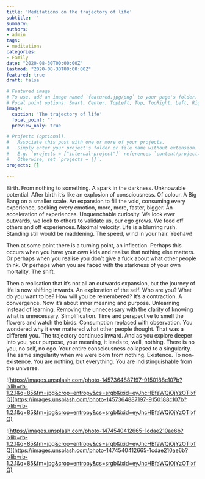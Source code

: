 ```yaml
---
title: 'Meditations on the trajectory of life'
subtitle: ''
summary: 
authors:
- admin
tags:
- meditations
categories:
- Family
date: "2020-08-30T00:00:00Z"
lastmod: "2020-08-30T00:00:00Z"
featured: true
draft: false

# Featured image
# To use, add an image named `featured.jpg/png` to your page's folder.
# Focal point options: Smart, Center, TopLeft, Top, TopRight, Left, Right, BottomLeft, Bottom, BottomRight
image:
  caption: 'The trajectory of life'
  focal_point: ""
  preview_only: true

# Projects (optional).
#   Associate this post with one or more of your projects.
#   Simply enter your project's folder or file name without extension.
#   E.g. `projects = ["internal-project"]` references `content/project/deep-learning/index.md`.
#   Otherwise, set `projects = []`.
projects: []

---
```


Birth. From nothing to something. A spark in the darkness. Unknowable potential. After birth it’s like an explosion of consciousness. Of colour. A Big Bang on a smaller scale. An expansion to fill the void, consuming every experience, seeking every emotion, more, more, faster, bigger. An acceleration of experiences. Unquenchable curiosity. We look ever outwards, we look to others to validate us, our ego grows. We feed off others and off experiences. Maximal velocity. Life is a blurring rush. Standing still would be maddening. The speed, wind in your hair. Yeehaw!

Then at some point there is a turning point, an inflection. Perhaps this occurs when you have your own kids and realise that nothing else matters. Or perhaps when you realise you don’t give a fuck about what other people think. Or perhaps when you are faced with the starkness of your own mortality. The shift.

Then a realisation that it’s not all an outwards expansion, but the journey of life is now shifting inwards. An exploration of the self. Who are you? What do you want to be? How will you be remembered? It’s a contraction. A convergence. Now it’s about inner meaning and purpose. Unlearning instead of learning. Removing the unnecessary with the clarity of knowing what is unnecessary. Simplification. Time and perspective to smell the flowers and watch the birds. Consumption replaced with observation. You wondered why it ever mattered what other people thought. That was a different you. The trajectory continues inward. And as you explore deeper into you, your purpose, your meaning, it leads to, well, nothing. There is no you, no self, no ego. Your entire consciousness collapsed to a singularity. The same singularity when we were born from nothing. Existence. To non-existence. You are nothing, but everything. You are indistinguishable from the universe.

![https://images.unsplash.com/photo-1457364887197-9150188c107b?ixlib=rb-1.2.1&q=85&fm=jpg&crop=entropy&cs=srgb&ixid=eyJhcHBfaWQiOjYzOTIxfQ](https://images.unsplash.com/photo-1457364887197-9150188c107b?ixlib=rb-1.2.1&q=85&fm=jpg&crop=entropy&cs=srgb&ixid=eyJhcHBfaWQiOjYzOTIxfQ)

![https://images.unsplash.com/photo-1474540412665-1cdae210ae6b?ixlib=rb-1.2.1&q=85&fm=jpg&crop=entropy&cs=srgb&ixid=eyJhcHBfaWQiOjYzOTIxfQ](https://images.unsplash.com/photo-1474540412665-1cdae210ae6b?ixlib=rb-1.2.1&q=85&fm=jpg&crop=entropy&cs=srgb&ixid=eyJhcHBfaWQiOjYzOTIxfQ)